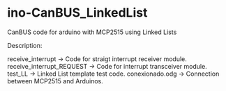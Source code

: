 # ino-CanBUS_LinkedList

CanBUS code for arduino with MCP2515 using Linked Lists

Description:

receive_interrupt -> Code for straigt interrupt receiver module.
receive_interrupt_REQUEST -> Code for interrupt transceiver module.
test_LL -> Linked List template test code.
conexionado.odg -> Connection between MCP2515 and Arduinos.
